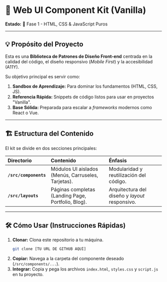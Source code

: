 # 🧩 Web UI Component Kit (Vanilla)

**Estado:** 🚀 Fase 1 - HTML, CSS & JavaScript Puros

---

## 💡 Propósito del Proyecto

Esta es una **Biblioteca de Patrones de Diseño Front-end** centrada en la calidad del código, el diseño responsivo (_Mobile First_) y la accesibilidad (A11Y).

Su objetivo principal es servir como:

1.  **Sandbox de Aprendizaje:** Para dominar los fundamentos (HTML, CSS, JS).
2.  **Referencia Rápida:** Snippets de código listos para usar en proyectos "Vanilla".
3.  **Base Sólida:** Preparada para escalar a _frameworks_ modernos como React o Vue.

---

## 🏗️ Estructura del Contenido

El kit se divide en dos secciones principales:

| Directorio            | Contenido                                          | Énfasis                                        |
| :-------------------- | :------------------------------------------------- | :--------------------------------------------- |
| **`/src/components`** | Módulos UI aislados (Menús, Carruseles, Tarjetas). | Modularidad y reutilización del código.        |
| **`/src/layouts`**    | Páginas completas (Landing Page, Portfolio, Blog). | Arquitectura del diseño y _layout_ responsivo. |

---

## 🛠️ Cómo Usar (Instrucciones Rápidas)

1.  **Clonar:** Clona este repositorio a tu máquina.
    ```bash
    git clone [TU URL DE GITHUB AQUÍ]
    ```
2.  **Copiar:** Navega a la carpeta del componente deseado (`/src/components/...`).
3.  **Integrar:** Copia y pega los archivos `index.html`, `styles.css` y `script.js` en tu proyecto.
